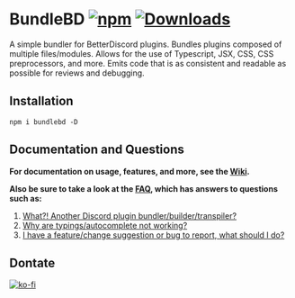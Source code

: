 # BundleBD [![npm][npm-badge]][npm-link] [![Downloads][downloads-badge]][npm-link]

[npm-badge]: https://img.shields.io/npm/v/bundlebd?color=%23d53639
[npm-link]: https://www.npmjs.com/package/bundlebd
[downloads-badge]: https://img.shields.io/npm/dt/bundlebd?color=%238956ff

A simple bundler for BetterDiscord plugins. Bundles plugins composed of multiple files/modules. Allows for the use of Typescript, JSX, CSS, CSS preprocessors, and more. Emits code that is as consistent and readable as possible for reviews and debugging.

## Installation

```
npm i bundlebd -D
```

## Documentation and Questions

**For documentation on usage, features, and more, see the [Wiki](https://github.com/Neodymium7/BundleBD/wiki).**

**Also be sure to take a look at the [FAQ](https://github.com/Neodymium7/BundleBD/wiki/FAQ), which has answers to questions such as:**

1.  [What?! Another Discord plugin bundler/builder/transpiler?](https://github.com/Neodymium7/BundleBD/wiki/FAQ#1-what-another-discord-plugin-bundlerbuildertranspiler-arent-there-a-few-of-those-already)
2.  [Why are typings/autocomplete not working?](https://github.com/Neodymium7/BundleBD/wiki/FAQ#2-why-are-typingsautocomplete-not-working)
3.  [I have a feature/change suggestion or bug to report, what should I do?](https://github.com/Neodymium7/BundleBD/wiki/FAQ#3-i-have-a-featurechange-suggestion-or-bug-to-report-what-should-i-do)

## Dontate

[![ko-fi](https://ko-fi.com/img/githubbutton_sm.svg)](https://ko-fi.com/neodymium7)
